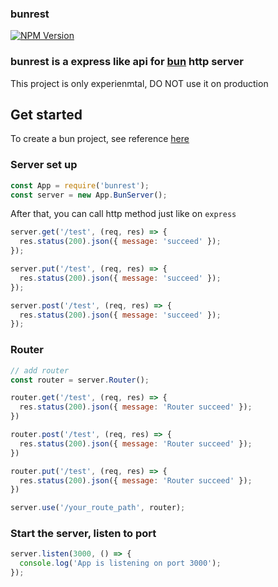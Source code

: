 ### bunrest

[![NPM Version][npm-version-image]][npm-url]

### bunrest is a express like api for [bun](https://github.com/oven-sh/bun) http server 

This project is only experienmtal, DO NOT use it on production

## Get started

To create a bun project, see reference [here](https://github.com/oven-sh/bun#bun-create)

### Server set up

```js
const App = require('bunrest');
const server = new App.BunServer();
```

After that, you can call http method just like on `express`

```js
server.get('/test', (req, res) => {
  res.status(200).json({ message: 'succeed' });
});

server.put('/test', (req, res) => {
  res.status(200).json({ message: 'succeed' });
});

server.post('/test', (req, res) => {
  res.status(200).json({ message: 'succeed' });
});
```

### Router

```js
// add router
const router = server.Router();

router.get('/test', (req, res) => {
  res.status(200).json({ message: 'Router succeed' });
})

router.post('/test', (req, res) => {
  res.status(200).json({ message: 'Router succeed' });
})

router.put('/test', (req, res) => {
  res.status(200).json({ message: 'Router succeed' });
})

server.use('/your_route_path', router);
```

### Start the server, listen to port

```js
server.listen(3000, () => {
  console.log('App is listening on port 3000');
});
```

[npm-url]: https://www.npmjs.com/package/bunrest
[npm-version-image]: https://badgen.net/npm/v/bunrest

